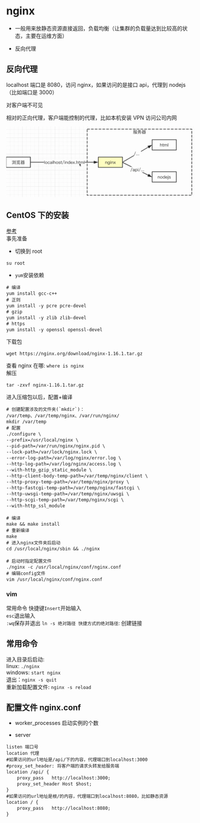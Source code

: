 # nginx

- 一般用来放静态资源直接返回，负载均衡（让集群的负载量达到比较高的状态，主要在运维方面）

- 反向代理

## 反向代理

localhost 端口是 8080，访问 nginx，如果访问的是接口 api，代理到 nodejs（比如端口是 3000）

对客户端不可见

相对的正向代理，客户端能控制的代理，比如本机安装 VPN 访问公司内网

![](../images/8f7fa971c178f87dc0f259a86c1d3766.png)

## CentOS 下的安装

[参考](https://www.cnblogs.com/hafiz/p/6891458.html?utm_source=itdadao&utm_medium=referral)  
事先准备

- 切换到 root

```
su root
```

- `yum`安装依赖

```
# 编译
yum install gcc-c++
# 正则
yum install -y pcre pcre-devel
# gzip
yum install -y zlib zlib-devel
# https
yum install -y openssl openssl-devel
```

下载包

```
wget https://nginx.org/download/nginx-1.16.1.tar.gz
```

查看 nginx 在哪: `where is nginx`  
解压

```
tar -zxvf nginx-1.16.1.tar.gz
```

进入压缩包以后，配置+编译

```
# 创建配置涉及的文件夹(`mkdir`)： /var/temp、/var/temp/nginx、/var/run/nginx/
mkdir /var/temp
# 配置
./configure \
--prefix=/usr/local/nginx \
--pid-path=/var/run/nginx/nginx.pid \
--lock-path=/var/lock/nginx.lock \
--error-log-path=/var/log/nginx/error.log \
--http-log-path=/var/log/nginx/access.log \
--with-http_gzip_static_module \
--http-client-body-temp-path=/var/temp/nginx/client \
--http-proxy-temp-path=/var/temp/nginx/proxy \
--http-fastcgi-temp-path=/var/temp/nginx/fastcgi \
--http-uwsgi-temp-path=/var/temp/nginx/uwsgi \
--http-scgi-temp-path=/var/temp/nginx/scgi \
--with-http_ssl_module

# 编译
make && make install
# 重新编译
make
# 进入nginx文件夹后启动
cd /usr/local/nginx/sbin && ./nginx

# 启动时指定配置文件
./nginx -c /usr/local/nginx/conf/nginx.conf
# 编辑config文件
vim /usr/local/nginx/conf/nginx.conf
```

### vim

常用命令
快捷键`Insert`开始输入  
`esc`退出输入  
`:wq`保存并退出
`ln -s 绝对路径 快捷方式的绝对路径`: 创建链接

## 常用命令

进入目录后启动:  
linux: `./nginx`  
windows: `start nginx`  
退出：`nginx -s quit`  
重新加载配置文件: `nginx -s reload`

## 配置文件 nginx.conf

- worker_processes 启动实例的个数

- server

```
listen 端口号
location 代理
#如果访问的url地址是/api/下的内容，代理端口到localhost:3000
#proxy_set_header: 将客户端的请求头转发给服务端
location /api/ {
    proxy_pass   http://localhost:3000;
    proxy_set_header Host $host;
}
#如果访问的url地址是根/的内容，代理端口到localhost:8080，比如静态资源
location / {
    proxy_pass   http://localhost:8080;
}
```
